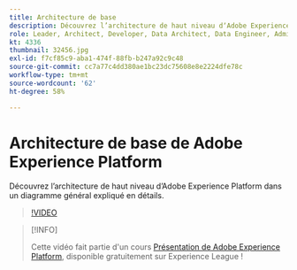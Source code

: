 ```yaml
---
title: Architecture de base
description: Découvrez l’architecture de haut niveau dʼAdobe Experience Platform dans un diagramme général expliqué en détails.
role: Leader, Architect, Developer, Data Architect, Data Engineer, Admin, User
kt: 4336
thumbnail: 32456.jpg
exl-id: f7cf85c9-aba1-474f-88fb-b247a92c9c48
source-git-commit: cc7a77c4dd380ae1bc23dc75608e8e2224dfe78c
workflow-type: tm+mt
source-wordcount: '62'
ht-degree: 58%

---
```


# Architecture de base de Adobe Experience Platform

Découvrez l’architecture de haut niveau dʼAdobe Experience Platform dans un diagramme général expliqué en détails.

>[!VIDEO](https://video.tv.adobe.com/v/32456?quality=12&learn=on)

>[!INFO]
>
> Cette vidéo fait partie d&#39;un cours [Présentation de Adobe Experience Platform](https://experienceleague.adobe.com/?recommended=ExperiencePlatform-U-1-2020.1&amp;lang=fr), disponible gratuitement sur Experience League !


